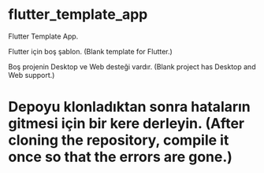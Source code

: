 # flutter_template_app

Flutter Template App.

  Flutter için boş şablon.
  (Blank template for Flutter.)
  
  Boş projenin Desktop ve Web desteği vardır.
  (Blank project has Desktop and Web support.)
  
# Depoyu klonladıktan sonra hataların gitmesi için bir kere derleyin. (After cloning the repository, compile it once so that the errors are gone.)
